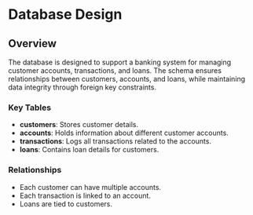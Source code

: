 # Database Design

## Overview
The database is designed to support a banking system for managing customer accounts, transactions, and loans. The schema ensures relationships between customers, accounts, and loans, while maintaining data integrity through foreign key constraints.

### Key Tables
- **customers**: Stores customer details.
- **accounts**: Holds information about different customer accounts.
- **transactions**: Logs all transactions related to the accounts.
- **loans**: Contains loan details for customers.

### Relationships
- Each customer can have multiple accounts.
- Each transaction is linked to an account.
- Loans are tied to customers.
